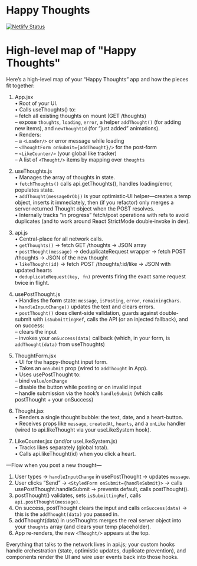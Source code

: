 # Happy Thoughts

[![Netlify Status](https://api.netlify.com/api/v1/badges/8131bd8a-605d-4338-89f7-97ca5fcc0cc4/deploy-status)](https://app.netlify.com/sites/creative-hotteok-2e5655/deploys)

# High-level map of "Happy Thoughts"

Here’s a high-level map of your “Happy Thoughts” app and how the pieces fit together:

1. App.jsx  
   • Root of your UI.  
   • Calls useThoughts() to:  
    – fetch all existing thoughts on mount (GET /thoughts)  
    – expose `thoughts`, `loading`, `error`, a helper `addThought()` (for adding new items), and `newThoughtId` (for “just added” animations).  
   • Renders:  
    – a `<Loader/>` or error message while loading  
    – `<ThoughtForm onSubmit={addThought}/>` for the post‐form  
    – `<LikeCounter/>` (your global like tracker)  
    – A list of `<Thought/>` items by mapping over `thoughts`

2. useThoughts.js  
   • Manages the array of thoughts in state.  
   • `fetchThoughts()` calls api.getThoughts(), handles loading/error, populates state.  
   • `addThought(messageOrObj)` is your optimistic‐UI helper—creates a temp object, inserts it immediately, then (if you refactor) only merges a server‐returned Thought object when the POST resolves.  
   • Internally tracks “in progress” fetch/post operations with refs to avoid duplicates (and to work around React StrictMode double‐invoke in dev).

3. api.js  
   • Central-place for all network calls.  
   • `getThoughts()` → fetch GET /thoughts → JSON array  
   • `postThought(message)` → deduplicateRequest wrapper → fetch POST /thoughts → JSON of the new thought  
   • `likeThought(id)` → fetch POST /thoughts/:id/like → JSON with updated hearts  
   • `deduplicateRequest(key, fn)` prevents firing the exact same request twice in flight.

4. usePostThought.js  
   • Handles the **form** state: `message`, `isPosting`, `error`, `remainingChars`.  
   • `handleInputChange()` updates the text and clears errors.  
   • `postThought()` does client-side validation, guards against double-submit with `isSubmittingRef`, calls the API (or an injected fallback), and on success:  
    – clears the input  
    – invokes your `onSuccess(data)` callback (which, in your form, is `addThought(data)` from useThoughts)

5. ThoughtForm.jsx  
   • UI for the happy-thought input form.  
   • Takes an `onSubmit` prop (wired to `addThought` in App).  
   • Uses usePostThought to:  
    – bind `value`/`onChange`  
    – disable the button while posting or on invalid input  
    – handle submission via the hook’s `handleSubmit` (which calls postThought + your onSuccess)

6. Thought.jsx  
   • Renders a single thought bubble: the text, date, and a heart-button.  
   • Receives props like `message`, `createdAt`, `hearts`, and a `onLike` handler (wired to api.likeThought via your useLikeSystem hook).

7. LikeCounter.jsx (and/or useLikeSystem.js)  
   • Tracks likes separately (global total).  
   • Calls api.likeThought(id) when you click a heart.

—Flow when you post a new thought—

1. User types → `handleInputChange` in usePostThought → updates `message`.
2. User clicks “Send” → `<StyledForm onSubmit={handleSubmit}>` → calls usePostThought.handleSubmit → prevents default, calls postThought().
3. postThought() validates, sets `isSubmittingRef`, calls `api.postThought(message)`.
4. On success, postThought clears the input and calls `onSuccess(data)` → this is the `addThought(data)` you passed in.
5. addThought(data) in useThoughts merges the real server object into your `thoughts` array (and clears your temp placeholder).
6. App re-renders, the new `<Thought/>` appears at the top.

Everything that talks to the network lives in api.js; your custom hooks handle orchestration (state, optimistic updates, duplicate prevention), and components render the UI and wire user events back into those hooks.
